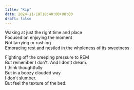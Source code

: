 ```yaml
---
title: "Kip"
date: 2024-11-10T18:40:00+08:00
draft: false
---
```


Waking at just the right time and place  
Focused on enjoying the moment  
Not tarrying or rushing  
Embracing rest and nestled in the wholeness of its sweetness  

Fighting off the creeping pressure to REM  
But remember I don't. And I don't dream.  
I think thoughtfully  
But in a boozy clouded way  
I don't slumber.  
But feel the texture of the bed.  

